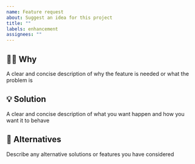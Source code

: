 ```yaml
---
name: Feature request
about: Suggest an idea for this project
title: ""
labels: enhancement
assignees: ""
---
```


## 🤷🏽‍ Why

A clear and concise description of why the feature is needed or what the problem is

<!--- Why is this change important to you? How would you use it? -->
<!--- How can it benefit other users? -->

## 💡 Solution

A clear and concise description of what you want happen and how you want it to behave

<!--- Not obligatory, but suggest an idea for implementing addition or change -->

## 🍩 Alternatives

Describe any alternative solutions or features you have considered

<!--- Not obligatory, but shows that your request is considered and thought through -->
